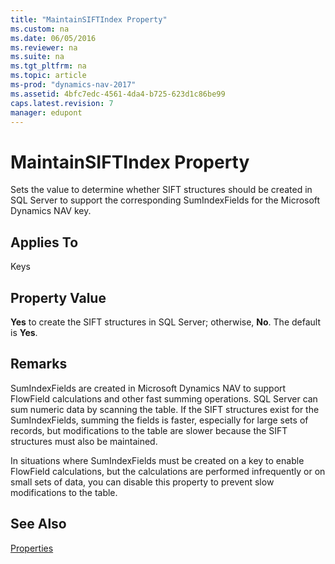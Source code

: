 ```yaml
---
title: "MaintainSIFTIndex Property"
ms.custom: na
ms.date: 06/05/2016
ms.reviewer: na
ms.suite: na
ms.tgt_pltfrm: na
ms.topic: article
ms-prod: "dynamics-nav-2017"
ms.assetid: 4bfc7edc-4561-4da4-b725-623d1c86be99
caps.latest.revision: 7
manager: edupont
---
```

# MaintainSIFTIndex Property
Sets the value to determine whether SIFT structures should be created in SQL Server to support the corresponding SumIndexFields for the Microsoft Dynamics NAV key.  
  
## Applies To  
 Keys  
  
## Property Value  
 **Yes** to create the SIFT structures in SQL Server; otherwise, **No**. The default is **Yes**.  
  
## Remarks  
 SumIndexFields are created in Microsoft Dynamics NAV to support FlowField calculations and other fast summing operations. SQL Server can sum numeric data by scanning the table. If the SIFT structures exist for the SumIndexFields, summing the fields is faster, especially for large sets of records, but modifications to the table are slower because the SIFT structures must also be maintained.  
  
 In situations where SumIndexFields must be created on a key to enable FlowField calculations, but the calculations are performed infrequently or on small sets of data, you can disable this property to prevent slow modifications to the table.  
  
## See Also  
 [Properties](Properties.md)